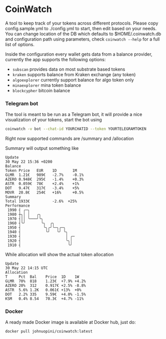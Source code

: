 # CoinWatch
A tool to keep track of your tokens across different protocols. Please copy config.sample.yml to ./config.yml to start, then edit based on your needs. You can change location of the DB 
which defaults to $HOME/.coinwatch.db and configuration path using parameters, check ```coinwatch --help``` for a full 
list of options. 

Inside the configuration every wallet gets data from a balance provider, currently the app supports the following
options:
- `subscan` provides data on most substrate based tokens
- `kraken` supports balance from Kraken exchange (any token)
- `algoexplorer` currently support balance for algo token only
- `minaexplorer` mina token balance
- `blockcypher` bitcoin balance

### Telegram bot
The tool is meant to be run as a Telegram bot, it will provide a nice visualization of your tokens, start the bot using
```bash
coinwatch -v bot --chat-id YOURCHATID --token YOURTELEGRAMTOKEN 
```
Right now supported commands are /summary <days> and /allocation

Summary will output something like
```
Update
30 May 22 15:36 +0200
Balance
Token Price   EUR    1D       1M     
GLMR  1.21€   989€   -2.7%    -0.1%    
AZERO 0.948€  295€   -1.4%    +0.3%    
ASTR  0.059€  78€    +2.4%    +1%    
DOT   9.47€   317€   -3.4%    +5% 
MOVR  20.8€   254€   +16%     +0.5%    
Summary
Total 1933€          -2.6%  +25%        
Performance
 1990 ┤ ╭─╮
 1980 ┼╮│ │   ╭╮
 1970 ┤││ ╰───╯╰╮
 1960 ┤╰╯       ╰╮  ╭╮
 1950 ┤          ╰╮╭╯╰─╮╭─╮
 1940 ┤           ╰╯   ╰╯ ╰╮
 1930 ┤                    │ ╭─
 1920 ┤                    ╰╮│
 1910 ┤                     ╰╯
```

While allocation will show the actual token allocation
```
Update
30 May 22 14:15 UTC
Allocation
T     Pct  Bal    Price  1D    1W    
GLMR  70%  818    1.23€  +7.9% +4.2% 
AZERO 20%  312    0.917€ +2.5% -8.8% 
ASTR  5.6% 1.2K   0.061€ +13%  +0%   
DOT   2.2% 335    9.59€  +4.0% -1.5% 
KSM   0.4% 8.54   70.3€  +4.7% -11%  
```

### Docker
A ready made Docker image is available at Docker hub, just do:
```bash
docker pull johnuopini/coinwatch:latest
```
